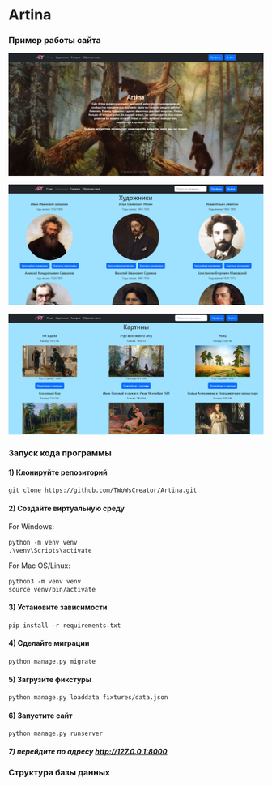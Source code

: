 # Artina
### Пример работы сайта
![Главная страница сайта](/media_for_readme/mainpage_artina.png)

![Страница художников](/media_for_readme/artists_artina.png)

![Картины Третьяковской Галереи](/media_for_readme/paintings_artina.png)

### Запуск кода программы
#### 1) Клонируйте репозиторий
```commandline
git clone https://github.com/TWoWsCreator/Artina.git
```
#### 2) Создайте виртуальную среду
For Windows:
```commandline
python -m venv venv
.\venv\Scripts\activate
```
For Mac OS/Linux:
```commandline
python3 -m venv venv
source venv/bin/activate
```
#### 3) Установите зависимости
```commandline
pip install -r requirements.txt
```
#### 4) Сделайте миграции
```commandline
python manage.py migrate
```
#### 5) Загрузите фикстуры
```commandline
python manage.py loaddata fixtures/data.json
```
#### 6) Запустите сайт
```commandline
python manage.py runserver
```
##### 7) перейдите по адресу http://127.0.0.1:8000

### Структура базы данных